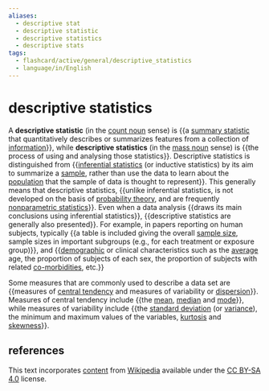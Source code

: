 ```yaml
---
aliases:
  - descriptive stat
  - descriptive statistic
  - descriptive statistics
  - descriptive stats
tags:
  - flashcard/active/general/descriptive_statistics
  - language/in/English
---
```


# descriptive statistics

A __descriptive statistic__ (in the [count noun](count%20noun.md) sense) is {{a [summary statistic](summary%20statistics.md) that quantitatively describes or summarizes features from a collection of [information](information.md)}}, while __descriptive statistics__ (in the [mass noun](mass%20noun.md) sense) is {{the process of using and analysing those statistics}}. Descriptive statistics is distinguished from {{[inferential statistics](statistical%20inference.md) (or inductive statistics) by its aim to summarize a [sample](sampling%20(statistics).md), rather than use the data to learn about the [population](statistical%20population.md) that the sample of data is thought to represent}}. This generally means that descriptive statistics, {{unlike inferential statistics, is not developed on the basis of [probability theory](probability%20theory.md), and are frequently [nonparametric statistics](nonparametric%20statistics.md)}}. Even when a data analysis {{draws its main conclusions using inferential statistics}}, {{descriptive statistics are generally also presented}}. For example, in papers reporting on human subjects, typically {{a table is included giving the overall [sample size](sample%20size%20determination.md), sample sizes in important subgroups (e.g., for each treatment or exposure group)}}, and {{[demographic](demography.md) or clinical characteristics such as the [average](average.md) age, the proportion of subjects of each sex, the proportion of subjects with related [co-morbidities](comorbidity.md), etc.}} <!--SR:!2024-09-21,17,290!2024-11-16,58,310!2024-09-21,17,290!2024-10-10,26,270!2024-10-05,23,270!2024-11-09,53,310!2024-10-13,29,270!2024-10-24,37,290-->

Some measures that are commonly used to describe a data set are {{measures of [central tendency](central%20tendency.md) and measures of variability or [dispersion](statistical%20dispersion.md)}}. Measures of central tendency include {{the [mean](mean.md), [median](median.md) and [mode](mode%20(statistics).md)}}, while measures of variability include {{the [standard deviation](standard%20deviation.md) (or [variance](variance.md)), the minimum and maximum values of the variables, [kurtosis](kurtosis.md) and [skewness](skewness.md)}}. <!--SR:!2024-11-11,54,310!2024-11-12,55,310!2024-09-20,16,290-->

## references

This text incorporates [content](https://en.wikipedia.org/wiki/descriptive_statistics) from [Wikipedia](Wikipedia.md) available under the [CC BY-SA 4.0](https://creativecommons.org/licenses/by-sa/4.0/) license.

